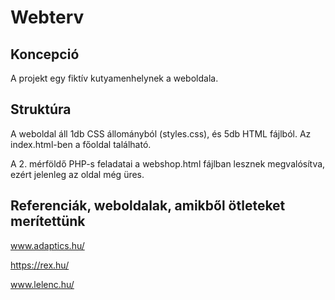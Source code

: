 # Webterv
## Koncepció
A projekt egy fiktív kutyamenhelynek a weboldala.

## Struktúra
A weboldal áll 1db CSS állományból (styles.css), és 5db HTML fájlból. Az index.html-ben a főoldal található.

A 2. mérföldő PHP-s feladatai a webshop.html fájlban lesznek megvalósítva, ezért jelenleg az oldal még üres.

## Referenciák, weboldalak, amikből ötleteket merítettünk
www.adaptics.hu/

https://rex.hu/

www.lelenc.hu/
